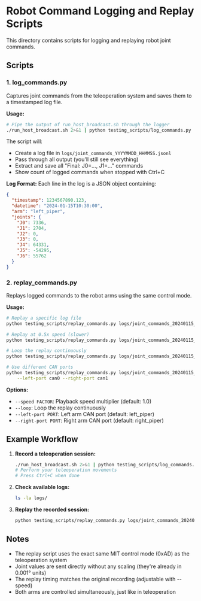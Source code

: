 # Robot Command Logging and Replay Scripts

This directory contains scripts for logging and replaying robot joint commands.

## Scripts

### 1. log_commands.py
Captures joint commands from the teleoperation system and saves them to a timestamped log file.

**Usage:**
```bash
# Pipe the output of run_host_broadcast.sh through the logger
./run_host_broadcast.sh 2>&1 | python testing_scripts/log_commands.py
```

The script will:
- Create a log file in `logs/joint_commands_YYYYMMDD_HHMMSS.jsonl`
- Pass through all output (you'll still see everything)
- Extract and save all "Final: J0=..., J1=..." commands
- Show count of logged commands when stopped with Ctrl+C

**Log Format:**
Each line in the log is a JSON object containing:
```json
{
  "timestamp": 1234567890.123,
  "datetime": "2024-01-15T10:30:00",
  "arm": "left_piper",
  "joints": {
    "J0": 7336,
    "J1": 2704,
    "J2": 0,
    "J3": 0,
    "J4": 64331,
    "J5": -54295,
    "J6": 55762
  }
}
```

### 2. replay_commands.py
Replays logged commands to the robot arms using the same control mode.

**Usage:**
```bash
# Replay a specific log file
python testing_scripts/replay_commands.py logs/joint_commands_20240115_103000.jsonl

# Replay at 0.5x speed (slower)
python testing_scripts/replay_commands.py logs/joint_commands_20240115_103000.jsonl --speed 0.5

# Loop the replay continuously
python testing_scripts/replay_commands.py logs/joint_commands_20240115_103000.jsonl --loop

# Use different CAN ports
python testing_scripts/replay_commands.py logs/joint_commands_20240115_103000.jsonl \
    --left-port can0 --right-port can1
```

**Options:**
- `--speed FACTOR`: Playback speed multiplier (default: 1.0)
- `--loop`: Loop the replay continuously
- `--left-port PORT`: Left arm CAN port (default: left_piper)
- `--right-port PORT`: Right arm CAN port (default: right_piper)

## Example Workflow

1. **Record a teleoperation session:**
   ```bash
   ./run_host_broadcast.sh 2>&1 | python testing_scripts/log_commands.py
   # Perform your teleoperation movements
   # Press Ctrl+C when done
   ```

2. **Check available logs:**
   ```bash
   ls -la logs/
   ```

3. **Replay the recorded session:**
   ```bash
   python testing_scripts/replay_commands.py logs/joint_commands_20240115_103000.jsonl
   ```

## Notes

- The replay script uses the exact same MIT control mode (0xAD) as the teleoperation system
- Joint values are sent directly without any scaling (they're already in 0.001° units)
- The replay timing matches the original recording (adjustable with --speed)
- Both arms are controlled simultaneously, just like in teleoperation
